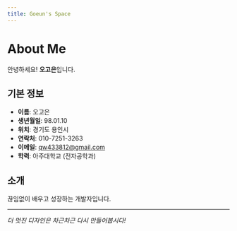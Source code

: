 ```yaml
---
title: Goeun's Space
---
```


# About Me

안녕하세요! **오고은**입니다.

## 기본 정보

- **이름**: 오고은
- **생년월일**: 98.01.10
- **위치**: 경기도 용인시  
- **연락처**: 010-7251-3263
- **이메일**: qw433812@gmail.com
- **학력**: 아주대학교 (전자공학과)

## 소개

끊임없이 배우고 성장하는 개발자입니다.

---

*더 멋진 디자인은 차근차근 다시 만들어봅시다!*
